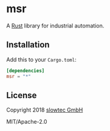 # msr

A [Rust](https://www.rust-lang.org) library for industrial automation.

## Installation

Add this to your `Cargo.toml`:

```toml
[dependencies]
msr = "*"
```

## License

Copyright 2018 [slowtec GmbH](https://www.slowtec.de)

MIT/Apache-2.0
